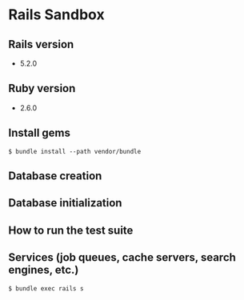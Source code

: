 # Rails Sandbox

## Rails version
* 5.2.0

## Ruby version
* 2.6.0

## Install gems

```
$ bundle install --path vendor/bundle
```

## Database creation

## Database initialization

## How to run the test suite

## Services (job queues, cache servers, search engines, etc.)

```
$ bundle exec rails s
```
